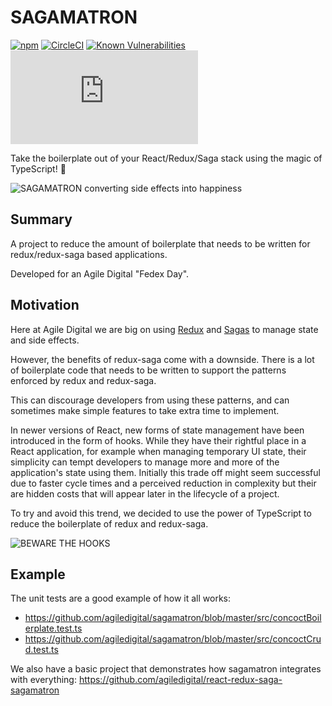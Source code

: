 # SAGAMATRON

[![npm](https://img.shields.io/npm/v/sagamatron.svg)](https://www.npmjs.com/package/sagamatron)
[![CircleCI](https://circleci.com/gh/agiledigital/sagamatron.svg?style=svg)](https://circleci.com/gh/agiledigital/sagamatron)
[![Known Vulnerabilities](https://snyk.io//test/github/agiledigital/sagamatron/badge.svg?targetFile=package.json)](https://snyk.io//test/github/agiledigital/sagamatron?targetFile=package.json)
[![type-coverage](https://img.shields.io/badge/dynamic/json.svg?label=type-coverage&prefix=%E2%89%A5&suffix=%&query=$.typeCoverage.atLeast&uri=https%3A%2F%2Fraw.githubusercontent.com%2Fagiledigital%2Fsagamatron%2Fmaster%2Fpackage.json)](https://github.com/plantain-00/type-coverage)

Take the boilerplate out of your React/Redux/Saga stack using the magic of TypeScript! 🧙

![SAGAMATRON converting side effects into happiness](https://raw.githubusercontent.com/agiledigital/sagamatron/master/docs/logo.png "SAGAMATRON Logo")

## Summary

A project to reduce the amount of boilerplate
that needs to be written for redux/redux-saga
based applications.

Developed for an Agile Digital "Fedex Day".

## Motivation

Here at Agile Digital we are big on using
[Redux](https://github.com/reduxjs/redux) and
[Sagas](https://github.com/redux-saga/redux-saga)
to manage state and side effects.

However, the benefits of redux-saga come with a downside.
There is a lot of boilerplate code that needs to be written
to support the patterns enforced by redux and redux-saga.

This can discourage developers from using these patterns,
and can sometimes make simple features to take extra time to implement.

In newer versions of React, new forms of state management
have been introduced in the form of hooks.
While they have their rightful place in a React application,
for example when managing temporary UI state,
their simplicity can tempt developers to manage more and more
of the application's state using them.
Initially this trade off might seem successful due to faster
cycle times and a perceived reduction in complexity
but their are hidden costs that will appear later in
the lifecycle of a project.

To try and avoid this trend, we decided to use the power
of TypeScript to reduce the boilerplate of redux and redux-saga.

![BEWARE THE HOOKS](https://i.imgur.com/D01096N.png "BEWARE THE HOOKS")

## Example

The unit tests are a good example of how it all works:
  * https://github.com/agiledigital/sagamatron/blob/master/src/concoctBoilerplate.test.ts
  * https://github.com/agiledigital/sagamatron/blob/master/src/concoctCrud.test.ts

We also have a basic project that demonstrates how sagamatron integrates with everything: https://github.com/agiledigital/react-redux-saga-sagamatron
